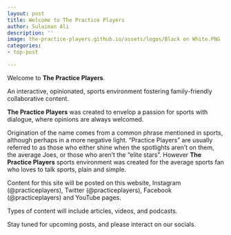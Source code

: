 ```yaml
---
layout: post
title: Welcome to The Practice Players
author: Sulaiman Ali
description: ''
image: the-practice-players.github.io/assets/logos/Black on White.PNG
categories:
- top-post

---
```

Welcome to **The Practice Players**.

An interactive, opinionated, sports environment fostering family-friendly collaborative content.

**The Practice Players** was created to envelop a passion for sports with dialogue, where opinions are always welcomed.

Origination of the name comes from a common phrase mentioned in sports, although perhaps in a more negative light. “Practice Players” are usually referred to as those who either shine when the spotlights aren’t on them, the average Joes, or those who aren’t the “elite stars”. However **The Practice Players** sports environment was created for the average sports fan who loves to talk sports, plain and simple.

Content for this site will be posted on this website, Instagram (@practiceplayers), Twitter (@practiceplayers), Facebook (@practiceplayers) and YouTube pages.

Types of content will include articles, videos, and podcasts.

Stay tuned for upcoming posts, and please interact on our socials.